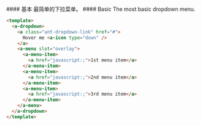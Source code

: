 <cn>
#### 基本
最简单的下拉菜单。
</cn>

<us>
#### Basic
The most basic dropdown menu.
</us>

```html
<template>
  <a-dropdown>
    <a class="ant-dropdown-link" href="#">
      Hover me <a-icon type="down" />
    </a>
    <a-menu slot="overlay">
      <a-menu-item>
        <a href="javascript:;">1st menu item</a>
      </a-menu-item>
      <a-menu-item>
        <a href="javascript:;">2nd menu item</a>
      </a-menu-item>
      <a-menu-item>
        <a href="javascript:;">3rd menu item</a>
      </a-menu-item>
    </a-menu>
  </a-dropdown>
</template>
```

